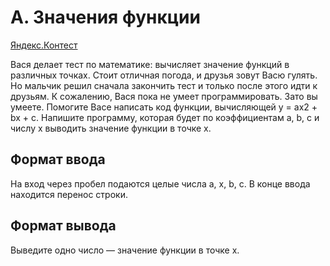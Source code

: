 # A. Значения функции

[Яндекс.Контест](https://contest.yandex.ru/contest/22449/problems/A/)

Вася делает тест по математике: вычисляет значение функций в различных точках. Стоит отличная погода, и друзья зовут Васю гулять. Но мальчик решил сначала закончить тест и только после этого идти к друзьям. К сожалению, Вася пока не умеет программировать. Зато вы умеете. Помогите Васе написать код функции, вычисляющей y = ax2 + bx + c. Напишите программу, которая будет по коэффициентам a, b, c и числу x выводить значение функции в точке x. 

## Формат ввода

На вход через пробел подаются целые числа a, x, b, c. В конце ввода находится перенос строки.

## Формат вывода

Выведите одно число — значение функции в точке x. 